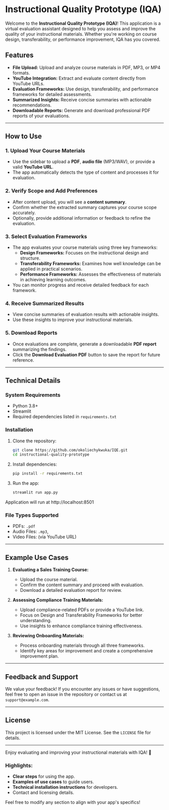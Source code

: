 # Instructional Quality Prototype (IQA)

Welcome to the **Instructional Quality Prototype (IQA)**! This application is a virtual evaluation assistant designed to help you assess and improve the quality of your instructional materials. Whether you're working on course design, transferability, or performance improvement, IQA has you covered.

## Features
- **File Upload:** Upload and analyze course materials in PDF, MP3, or MP4 formats.
- **YouTube Integration:** Extract and evaluate content directly from YouTube URLs.
- **Evaluation Frameworks:** Use design, transferability, and performance frameworks for detailed assessments.
- **Summarized Insights:** Receive concise summaries with actionable recommendations.
- **Downloadable Reports:** Generate and download professional PDF reports of your evaluations.

---

## How to Use

### 1. **Upload Your Course Materials**
   - Use the sidebar to upload a **PDF**, **audio file** (MP3/WAV), or provide a valid **YouTube URL**.
   - The app automatically detects the type of content and processes it for evaluation.

### 2. **Verify Scope and Add Preferences**
   - After content upload, you will see a **content summary**.
   - Confirm whether the extracted summary captures your course scope accurately.
   - Optionally, provide additional information or feedback to refine the evaluation.

### 3. **Select Evaluation Frameworks**
   - The app evaluates your course materials using three key frameworks:
     - **Design Frameworks:** Focuses on the instructional design and structure.
     - **Transferability Frameworks:** Examines how well knowledge can be applied in practical scenarios.
     - **Performance Frameworks:** Assesses the effectiveness of materials in achieving learning outcomes.
   - You can monitor progress and receive detailed feedback for each framework.

### 4. **Receive Summarized Results**
   - View concise summaries of evaluation results with actionable insights.
   - Use these insights to improve your instructional materials.

### 5. **Download Reports**
   - Once evaluations are complete, generate a downloadable **PDF report** summarizing the findings.
   - Click the **Download Evaluation PDF** button to save the report for future reference.

---

## Technical Details

### System Requirements
- Python 3.8+
- Streamlit
- Required dependencies listed in `requirements.txt`

### Installation
1. Clone the repository:
   ```bash
   git clone https://github.com/okoliechykwuka/IQE.git
   cd instructional-quality-prototype
   ```
2. Install dependencies:
   ```bash
   pip install -r requirements.txt
   ```
3. Run the app:
   ```bash
   streamlit run app.py
   ```
Application will run at http://localhost:8501

### File Types Supported
- PDFs: `.pdf`
- Audio Files: `.mp3`,
- Video Files: (via YouTube URL)

---

## Example Use Cases
1. **Evaluating a Sales Training Course:**
   - Upload the course material.
   - Confirm the content summary and proceed with evaluation.
   - Download a detailed evaluation report for review.

2. **Assessing Compliance Training Materials:**
   - Upload compliance-related PDFs or provide a YouTube link.
   - Focus on Design and Transferability Frameworks for better understanding.
   - Use insights to enhance compliance training effectiveness.

3. **Reviewing Onboarding Materials:**
   - Process onboarding materials through all three frameworks.
   - Identify key areas for improvement and create a comprehensive improvement plan.

---

## Feedback and Support
We value your feedback! If you encounter any issues or have suggestions, feel free to open an issue in the repository or contact us at `support@example.com`.

---

## License
This project is licensed under the MIT License. See the `LICENSE` file for details.

---

Enjoy evaluating and improving your instructional materials with IQA! 🚀


### Highlights:
- **Clear steps** for using the app.
- **Examples of use cases** to guide users.
- **Technical installation instructions** for developers.
- Contact and licensing details.

Feel free to modify any section to align with your app's specifics!